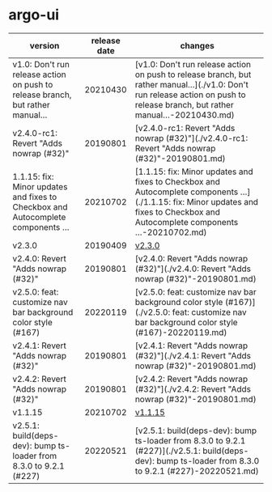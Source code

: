 # argo-ui

|                                    version                                     | release date |                                                                                    changes                                                                                     |
|--------------------------------------------------------------------------------|--------------|--------------------------------------------------------------------------------------------------------------------------------------------------------------------------------|
| v1.0: Don't run release action on push to release branch, but rather manual…   | 20210430     | [v1.0: Don't run release action on push to release branch, but rather manual…](./v1.0: Don't run release action on push to release branch, but rather manual…-20210430.md)     |
| v2.4.0-rc1: Revert "Adds nowrap (#32)"                                         | 20190801     | [v2.4.0-rc1: Revert "Adds nowrap (#32)"](./v2.4.0-rc1: Revert "Adds nowrap (#32)"-20190801.md)                                                                                 |
| 1.1.15: fix: Minor updates and fixes to Checkbox and Autocomplete components … | 20210702     | [1.1.15: fix: Minor updates and fixes to Checkbox and Autocomplete components …](./1.1.15: fix: Minor updates and fixes to Checkbox and Autocomplete components …-20210702.md) |
| v2.3.0                                                                         | 20190409     | [v2.3.0](./v2.3.0-20190409.md)                                                                                                                                                 |
| v2.4.0: Revert "Adds nowrap (#32)"                                             | 20190801     | [v2.4.0: Revert "Adds nowrap (#32)"](./v2.4.0: Revert "Adds nowrap (#32)"-20190801.md)                                                                                         |
| v2.5.0: feat: customize nav bar background color style (#167)                  | 20220119     | [v2.5.0: feat: customize nav bar background color style (#167)](./v2.5.0: feat: customize nav bar background color style (#167)-20220119.md)                                   |
| v2.4.1: Revert "Adds nowrap (#32)"                                             | 20190801     | [v2.4.1: Revert "Adds nowrap (#32)"](./v2.4.1: Revert "Adds nowrap (#32)"-20190801.md)                                                                                         |
| v2.4.2: Revert "Adds nowrap (#32)"                                             | 20190801     | [v2.4.2: Revert "Adds nowrap (#32)"](./v2.4.2: Revert "Adds nowrap (#32)"-20190801.md)                                                                                         |
| v1.1.15                                                                        | 20210702     | [v1.1.15](./v1.1.15-20210702.md)                                                                                                                                               |
| v2.5.1: build(deps-dev): bump ts-loader from 8.3.0 to 9.2.1 (#227)             | 20220521     | [v2.5.1: build(deps-dev): bump ts-loader from 8.3.0 to 9.2.1 (#227)](./v2.5.1: build(deps-dev): bump ts-loader from 8.3.0 to 9.2.1 (#227)-20220521.md)                         |

